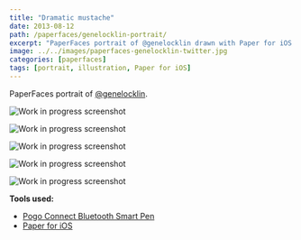 ```yaml
---
title: "Dramatic mustache"
date: 2013-08-12
path: /paperfaces/genelocklin-portrait/
excerpt: "PaperFaces portrait of @genelocklin drawn with Paper for iOS on an iPad."
image: ../../images/paperfaces-genelocklin-twitter.jpg
categories: [paperfaces]
tags: [portrait, illustration, Paper for iOS]
---
```


PaperFaces portrait of [@genelocklin](https://twitter.com/genelocklin).

![Work in progress screenshot](../../images/paperfaces-genelocklin-process-1-lg.jpg)

![Work in progress screenshot](../../images/paperfaces-genelocklin-process-2-lg.jpg)

![Work in progress screenshot](../../images/paperfaces-genelocklin-process-3-lg.jpg)

![Work in progress screenshot](../../images/paperfaces-genelocklin-process-4-lg.jpg)

![Work in progress screenshot](../../images/paperfaces-genelocklin-process-5-lg.jpg)

**Tools used:**

- [Pogo Connect Bluetooth Smart Pen](https://www.amazon.com/gp/product/B009K448L4/ref=as_li_ss_tl?ie=UTF8&camp=1789&creative=390957&creativeASIN=B009K448L4&linkCode=as2&tag=mademist-20)
- [Paper for iOS](https://paper.bywetransfer.com/)

